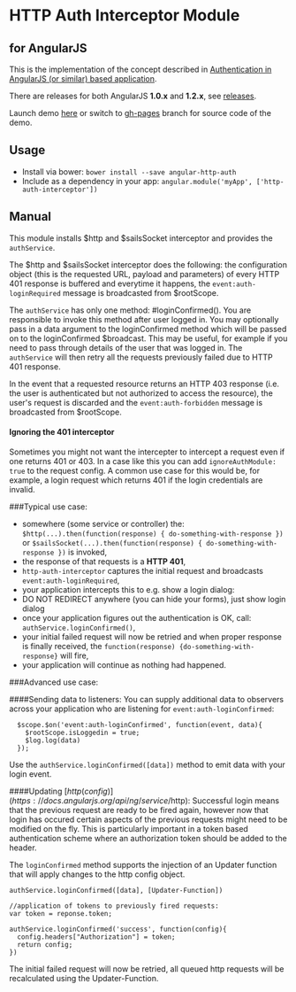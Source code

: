HTTP Auth Interceptor Module
============================
for AngularJS
-------------

This is the implementation of the concept described in
[Authentication in AngularJS (or similar) based application](http://www.espeo.pl/1-authentication-in-angularjs-application/).

There are releases for both AngularJS **1.0.x** and **1.2.x**,
see [releases](https://github.com/witoldsz/angular-http-auth/releases).

Launch demo [here](http://witoldsz.github.com/angular-http-auth/)
or switch to [gh-pages](https://github.com/witoldsz/angular-http-auth/tree/gh-pages)
branch for source code of the demo.

Usage
------

- Install via bower: `bower install --save angular-http-auth`
- Include as a dependency in your app: `angular.module('myApp', ['http-auth-interceptor'])`

Manual
------

This module installs $http and $sailsSocket interceptor and provides the `authService`.

The $http and $sailsSocket interceptor does the following:
the configuration object (this is the requested URL, payload and parameters)
of every HTTP 401 response is buffered and everytime it happens, the
`event:auth-loginRequired` message is broadcasted from $rootScope.

The `authService` has only one method: #loginConfirmed().
You are responsible to invoke this method after user logged in. You may optionally pass in
a data argument to the loginConfirmed method which will be passed on to the loginConfirmed
$broadcast. This may be useful, for example if you need to pass through details of the user
that was logged in. The `authService` will then retry all the requests previously failed due
to HTTP 401 response.

In the event that a requested resource returns an HTTP 403 response (i.e. the user is 
authenticated but not authorized to access the resource), the user's request is discarded and 
the `event:auth-forbidden` message is broadcasted from $rootScope.

#### Ignoring the 401 interceptor

Sometimes you might not want the intercepter to intercept a request even if one returns 401 or 403. In a case like this you can add `ignoreAuthModule: true` to the request config. A common use case for this would be, for example, a login request which returns 401 if the login credentials are invalid.

###Typical use case:

* somewhere (some service or controller) the: `$http(...).then(function(response) { do-something-with-response })` or `$sailsSocket(...).then(function(response) { do-something-with-response })` is invoked,
* the response of that requests is a **HTTP 401**,
* `http-auth-interceptor` captures the initial request and broadcasts `event:auth-loginRequired`,
* your application intercepts this to e.g. show a login dialog:
 * DO NOT REDIRECT anywhere (you can hide your forms), just show login dialog
* once your application figures out the authentication is OK, call: `authService.loginConfirmed()`,
* your initial failed request will now be retried and when proper response is finally received,
the `function(response) {do-something-with-response}` will fire,
* your application will continue as nothing had happened.

###Advanced use case:

####Sending data to listeners:
You can supply additional data to observers across your application who are listening for `event:auth-loginConfirmed`: 

      $scope.$on('event:auth-loginConfirmed', function(event, data){
      	$rootScope.isLoggedin = true;
      	$log.log(data)
      });

Use the `authService.loginConfirmed([data])` method to emit data with your login event.

####Updating [$http(config)](https://docs.angularjs.org/api/ng/service/$http):
Successful login means that the previous request are ready to be fired again, however now that login has occured certain aspects of the previous requests might need to be modified on the fly. This is particularly important in a token based authentication scheme where an authorization token should be added to the header.

The `loginConfirmed` method supports the injection of an Updater function that will apply changes to the http config object.

    authService.loginConfirmed([data], [Updater-Function])
    
    //application of tokens to previously fired requests:
    var token = reponse.token;
    
    authService.loginConfirmed('success', function(config){
      config.headers["Authorization"] = token;
      return config;
    })

The initial failed request will now be retried, all queued http requests will be recalculated using the Updater-Function.

